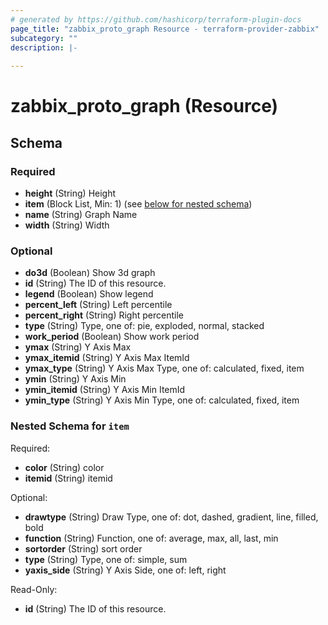 ```yaml
---
# generated by https://github.com/hashicorp/terraform-plugin-docs
page_title: "zabbix_proto_graph Resource - terraform-provider-zabbix"
subcategory: ""
description: |-
  
---
```


# zabbix_proto_graph (Resource)





<!-- schema generated by tfplugindocs -->
## Schema

### Required

- **height** (String) Height
- **item** (Block List, Min: 1) (see [below for nested schema](#nestedblock--item))
- **name** (String) Graph Name
- **width** (String) Width

### Optional

- **do3d** (Boolean) Show 3d graph
- **id** (String) The ID of this resource.
- **legend** (Boolean) Show legend
- **percent_left** (String) Left percentile
- **percent_right** (String) Right percentile
- **type** (String) Type, one of: pie, exploded, normal, stacked
- **work_period** (Boolean) Show work period
- **ymax** (String) Y Axis Max
- **ymax_itemid** (String) Y Axis Max ItemId
- **ymax_type** (String) Y Axis Max Type, one of: calculated, fixed, item
- **ymin** (String) Y Axis Min
- **ymin_itemid** (String) Y Axis Min ItemId
- **ymin_type** (String) Y Axis Min Type, one of: calculated, fixed, item

<a id="nestedblock--item"></a>
### Nested Schema for `item`

Required:

- **color** (String) color
- **itemid** (String) itemid

Optional:

- **drawtype** (String) Draw Type, one of: dot, dashed, gradient, line, filled, bold
- **function** (String) Function, one of: average, max, all, last, min
- **sortorder** (String) sort order
- **type** (String) Type, one of: simple, sum
- **yaxis_side** (String) Y Axis Side, one of: left, right

Read-Only:

- **id** (String) The ID of this resource.


